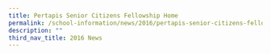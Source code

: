 ```yaml
---
title: Pertapis Senior Citizens Fellowship Home
permalink: /school-information/news/2016/pertapis-senior-citizens-fellowship-home/
description: ""
third_nav_title: 2016 News
---
```


